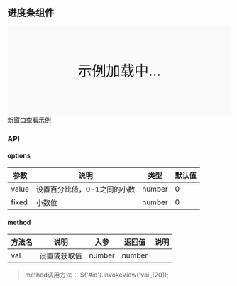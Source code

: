 ## 进度条组件

<div style="position:relative" id="mx_1">
    <iframe src="http://localhost/magix-gallery/test.html#!/mx-progress/index?inline=true&id=mx_1" frameborder="no" style="width:100%;height:200px;" scrolling="no"></iframe>
    <div style="position:absolute;width:100%;height:200px;background-color:#f9f9f9;text-align:center;line-height:200px;font-size:32px;top:0;right:0;left:0;bottom:0">示例加载中...</div>
</div>
<a href="https://thx.github.io/magix-gallery/#!/mx-progress/index" target="_blank">新窗口查看示例</a>



### API

#### options
| 参数 | 说明 | 类型 | 默认值 |
| -------- | -------- | -------- | -------- |
| value    | 设置百分比值，0-1之间的小数 | number | 0 |
| fixed    | 小数位 | number | 0 |


#### method

| 方法名 | 说明 | 入参 | 返回值 | 说明 |
| -------- | -------- | -------- | -------- | -------- |
| val | 设置或获取值 | number | number | &nbsp; |

> method调用方法： $('#id').invokeView('val',[20]);





